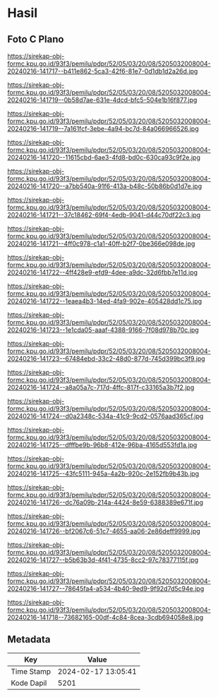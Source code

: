 # Hasil

## Foto C Plano

https://sirekap-obj-formc.kpu.go.id/93f3/pemilu/pdpr/52/05/03/20/08/5205032008004-20240216-141717--b411e862-5ca3-42f6-81e7-0d1db1d2a26d.jpg

https://sirekap-obj-formc.kpu.go.id/93f3/pemilu/pdpr/52/05/03/20/08/5205032008004-20240216-141719--0b58d7ae-631e-4dcd-bfc5-504e1b16f877.jpg

https://sirekap-obj-formc.kpu.go.id/93f3/pemilu/pdpr/52/05/03/20/08/5205032008004-20240216-141719--7a161fcf-3ebe-4a94-bc7d-84a066966526.jpg

https://sirekap-obj-formc.kpu.go.id/93f3/pemilu/pdpr/52/05/03/20/08/5205032008004-20240216-141720--11615cbd-6ae3-4fd8-bd0c-630ca93c9f2e.jpg

https://sirekap-obj-formc.kpu.go.id/93f3/pemilu/pdpr/52/05/03/20/08/5205032008004-20240216-141720--a7bb540a-91f6-413a-b48c-50b86b0d1d7e.jpg

https://sirekap-obj-formc.kpu.go.id/93f3/pemilu/pdpr/52/05/03/20/08/5205032008004-20240216-141721--37c18462-69f4-4edb-9041-d44c70df22c3.jpg

https://sirekap-obj-formc.kpu.go.id/93f3/pemilu/pdpr/52/05/03/20/08/5205032008004-20240216-141721--4ff0c978-c1a1-40ff-b2f7-0be366e098de.jpg

https://sirekap-obj-formc.kpu.go.id/93f3/pemilu/pdpr/52/05/03/20/08/5205032008004-20240216-141722--4ff428e9-efd9-4dee-a9dc-32d6fbb7e11d.jpg

https://sirekap-obj-formc.kpu.go.id/93f3/pemilu/pdpr/52/05/03/20/08/5205032008004-20240216-141722--1eaea4b3-14ed-4fa9-902e-405428dd1c75.jpg

https://sirekap-obj-formc.kpu.go.id/93f3/pemilu/pdpr/52/05/03/20/08/5205032008004-20240216-141723--1e1cda05-aaaf-4388-9166-7f08d978b70c.jpg

https://sirekap-obj-formc.kpu.go.id/93f3/pemilu/pdpr/52/05/03/20/08/5205032008004-20240216-141723--67484ebd-33c2-48d0-877d-745d399bc3f9.jpg

https://sirekap-obj-formc.kpu.go.id/93f3/pemilu/pdpr/52/05/03/20/08/5205032008004-20240216-141724--a8a05a7c-717d-4ffc-817f-c33165a3b7f2.jpg

https://sirekap-obj-formc.kpu.go.id/93f3/pemilu/pdpr/52/05/03/20/08/5205032008004-20240216-141724--d0a2348c-534a-41c9-9cd2-0576aad365cf.jpg

https://sirekap-obj-formc.kpu.go.id/93f3/pemilu/pdpr/52/05/03/20/08/5205032008004-20240216-141725--dfffbe9b-96b8-412e-96ba-4165d553fd1a.jpg

https://sirekap-obj-formc.kpu.go.id/93f3/pemilu/pdpr/52/05/03/20/08/5205032008004-20240216-141725--43fc5111-945a-4a2b-920c-2e152fb9b43b.jpg

https://sirekap-obj-formc.kpu.go.id/93f3/pemilu/pdpr/52/05/03/20/08/5205032008004-20240216-141726--dc76a09b-214a-4424-8e59-6388389e671f.jpg

https://sirekap-obj-formc.kpu.go.id/93f3/pemilu/pdpr/52/05/03/20/08/5205032008004-20240216-141726--bf2067c6-51c7-4655-aa06-2e86deff9999.jpg

https://sirekap-obj-formc.kpu.go.id/93f3/pemilu/pdpr/52/05/03/20/08/5205032008004-20240216-141727--b5b63b3d-4f41-4735-8cc2-97c78377115f.jpg

https://sirekap-obj-formc.kpu.go.id/93f3/pemilu/pdpr/52/05/03/20/08/5205032008004-20240216-141727--78645fa4-a534-4b40-9ed9-9f92d7d5c94e.jpg

https://sirekap-obj-formc.kpu.go.id/93f3/pemilu/pdpr/52/05/03/20/08/5205032008004-20240216-141718--73682165-00df-4c84-8cea-3cdb694058e8.jpg


## Metadata

| Key        | Value               |
| ---------- | ------------------- |
| Time Stamp | 2024-02-17 13:05:41 |
| Kode Dapil | 5201                |



